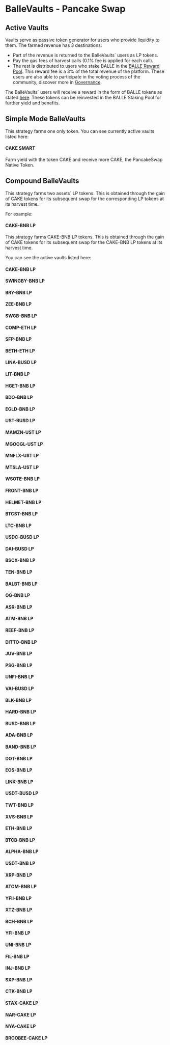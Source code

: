 # BalleVaults - Pancake Swap

## Active Vaults <a id="active-vaults"></a>

Vaults serve as passive token generator for users who provide liquidity to them. The farmed revenue has 3 destinations:

* Part of the revenue is returned to the BalleVaults´ users as LP tokens.
* Pay the gas fees of harvest calls \(0.1% fee is applied for each call\).
* The rest is distributed to users who stake BALLE in the [BALLE Reward Pool](balle-staking-pool.md). This reward fee is a 3% of the total revenue of the platform. These users are also able to participate in the voting process of the community, discover more in [Governance](../governance.md).



The BalleVaults´ users will receive a reward in the form of BALLE tokens as stated [here](../tokenomics.md#platform-users-distribution-yield-optimizer-app). These tokens can be reinvested in the BALLE Staking Pool for further yield and benefits.



## Simple Mode BalleVaults

This strategy farms one only token. You can see currently active vaults listed here:

#### CAKE SMART

Farm yield with the token CAKE and receive more CAKE, the PancakeSwap Native Token.



## Compound BalleVaults

This strategy farms two assets´ LP tokens. This is obtained through the gain of CAKE tokens for its subsequent swap for the corresponding LP tokens at its harvest time.

For example:

#### CAKE-BNB LP

This strategy farms CAKE-BNB LP tokens. This is obtained through the gain of CAKE tokens for its subsequent swap for the CAKE-BNB LP tokens at its harvest time.



You can see the active vaults listed here:

#### CAKE-BNB LP

#### SWINGBY-BNB LP

#### BRY-BNB LP

#### ZEE-BNB LP

#### SWGB-BNB LP

#### COMP-ETH LP

#### SFP-BNB LP

#### BETH-ETH LP

#### LINA-BUSD LP

#### LIT-BNB LP

#### HGET-BNB LP

#### BDO-BNB LP

#### EGLD-BNB LP

#### UST-BUSD LP

#### MAMZN-UST LP

#### MGOOGL-UST LP

#### MNFLX-UST LP

#### MTSLA-UST LP

#### WSOTE-BNB LP

#### FRONT-BNB LP

#### HELMET-BNB LP

#### BTCST-BNB LP

#### LTC-BNB LP

#### USDC-BUSD LP

#### DAI-BUSD LP

#### BSCX-BNB LP

#### TEN-BNB LP

#### BALBT-BNB LP

#### OG-BNB LP

#### ASR-BNB LP

#### ATM-BNB LP

#### REEF-BNB LP

#### DITTO-BNB LP

#### JUV-BNB LP

#### PSG-BNB LP

#### UNFI-BNB LP

#### VAI-BUSD LP

#### BLK-BNB LP

#### HARD-BNB LP

#### BUSD-BNB LP

#### ADA-BNB LP

#### BAND-BNB LP

#### DOT-BNB LP

#### EOS-BNB LP

#### LINK-BNB LP

#### USDT-BUSD LP

#### TWT-BNB LP

#### XVS-BNB LP

#### ETH-BNB LP

#### BTCB-BNB LP

#### ALPHA-BNB LP

#### USDT-BNB LP

#### XRP-BNB LP

#### ATOM-BNB LP

#### YFII-BNB LP

#### XTZ-BNB LP

#### BCH-BNB LP

#### YFI-BNB LP

#### UNI-BNB LP

#### FIL-BNB LP

#### INJ-BNB LP

#### SXP-BNB LP

#### CTK-BNB LP

#### STAX-CAKE LP

#### NAR-CAKE LP

#### NYA-CAKE LP

#### BROOBEE-CAKE LP







